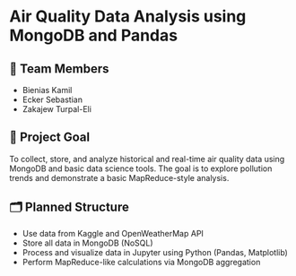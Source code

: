 # Air Quality Data Analysis using MongoDB and Pandas

## 👥 Team Members
- Bienias Kamil
- Ecker Sebastian
- Zakajew Turpal-Eli

## 🎯 Project Goal
To collect, store, and analyze historical and real-time air quality data using MongoDB and basic data science tools. The goal is to explore pollution trends and demonstrate a basic MapReduce-style analysis.

## 🗂 Planned Structure
- Use data from Kaggle and OpenWeatherMap API
- Store all data in MongoDB (NoSQL)
- Process and visualize data in Jupyter using Python (Pandas, Matplotlib)
- Perform MapReduce-like calculations via MongoDB aggregation
